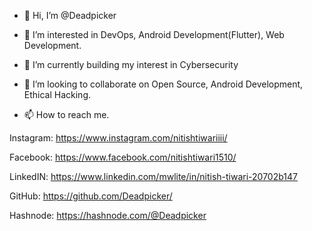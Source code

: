 - 👋 Hi, I’m @Deadpicker
- 👀 I’m interested in DevOps, Android Development(Flutter), Web Development.
- 🌱 I’m currently building my interest in Cybersecurity
- 💞️ I’m looking to collaborate on Open Source, Android Development, Ethical Hacking.

- 📫 How to reach me.



Instagram:
https://www.instagram.com/nitishtiwariiii/


Facebook:
https://www.facebook.com/nitishtiwari1510/



LinkedIN:
https://www.linkedin.com/mwlite/in/nitish-tiwari-20702b147


GitHub:
https://github.com/Deadpicker/


Hashnode:
https://hashnode.com/@Deadpicker



<!---
Deadpicker/Deadpicker is a ✨ special ✨ repository because its `README.md` (this file) appears on your GitHub profile.
You can click the Preview link to take a look at your changes.
--->
